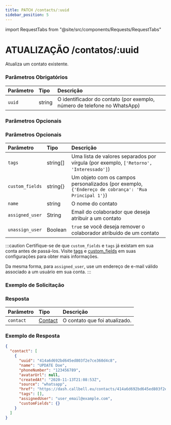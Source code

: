 ```yaml
---
title: PATCH /contacts/:uuid
sidebar_position: 5
---
```


import RequestTabs from "@site/src/components/Requests/RequestTabs"

# ATUALIZAÇÃO /contatos/:uuid

Atualiza um contato existente.

### Parâmetros Obrigatórios

| Parâmetro | Tipo   | Descrição                                                     |
| :-------- | :----- | :------------------------------------------------------------ |
| `uuid`    | string | O identificador do contato (por exemplo, número de telefone no WhatsApp) |

### Parâmetros Opcionais

### Parâmetros Opcionais

| Parâmetro       | Tipo     | Descrição                                                                   |
| :-------------- | :------- | :---------------------------------------------------------------------------- |
| `tags`          | string[] | Uma lista de valores separados por vírgula (por exemplo, `['Retorno', 'Interessado']`) |
| `custom_fields` | string{} | Um objeto com os campos personalizados (por exemplo, `{'Endereço de cobrança': 'Rua Principal 1'}`) |
| `name`          | string   | O nome do contato                                                       |
| `assigned_user` | String   | Email do colaborador que deseja atribuir a um contato            |
| `unassign_user` | Boolean  | `true` se você deseja remover o colaborador atribuído de um contato         |

:::caution
Certifique-se de que `custom_fields` e `tags` já existam em sua conta antes de passá-los. Visite [tags](https://dash.callbell.eu/settings/tags) e [custom_fields](https://dash.callbell.eu/settings/custom_fields) em suas configurações para obter mais informações.

Da mesma forma, para `assigned_user`, use um endereço de e-mail válido associado a um usuário em sua conta.
:::

### Exemplo de Solicitação

<RequestTabs endpoint='contacts_api' request="patch_contacts"/>

### Resposta

| Parâmetro | Tipo                                           | Descrição                         |
| :-------- | :--------------------------------------------- | :---------------------------------- |
| `contact` | [Contact](/api/reference/object_types/contact) | O contato que foi atualizado. |

### Exemplo de Resposta

```json title=response.json
{
  "contact": [
    {
      "uuid": "414a6d692bd645ed803f2e7ce360d4c8",
      "name": "UPDATE Doe",
      "phoneNumber": "123456789",
      "avatarUrl": null,
      "createdAt": "2020-11-13T21:08:53Z",
      "source": "whatsapp",
      "href": "https://dash.callbell.eu/contacts/414a6d692bd645ed803f2e7ce360d4c8",
      "tags": [],
      "assignedUser": "user_email@example.com",
      "customFields": {}
    }
  ]
}
```